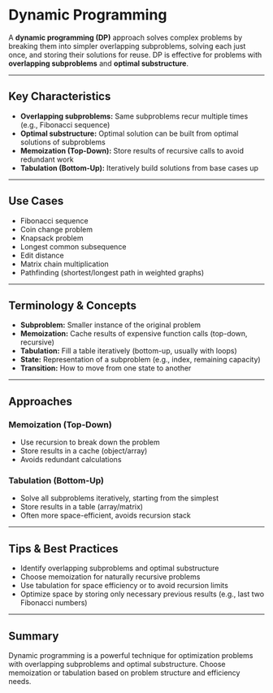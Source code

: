 # Dynamic Programming

A **dynamic programming (DP)** approach solves complex problems by breaking them into simpler overlapping subproblems, solving each just once, and storing their solutions for reuse. DP is effective for problems with **overlapping subproblems** and **optimal substructure**.

---

## Key Characteristics

- **Overlapping subproblems:** Same subproblems recur multiple times (e.g., Fibonacci sequence)
- **Optimal substructure:** Optimal solution can be built from optimal solutions of subproblems
- **Memoization (Top-Down):** Store results of recursive calls to avoid redundant work
- **Tabulation (Bottom-Up):** Iteratively build solutions from base cases up

---

## Use Cases

- Fibonacci sequence
- Coin change problem
- Knapsack problem
- Longest common subsequence
- Edit distance
- Matrix chain multiplication
- Pathfinding (shortest/longest path in weighted graphs)

---

## Terminology & Concepts

- **Subproblem:** Smaller instance of the original problem
- **Memoization:** Cache results of expensive function calls (top-down, recursive)
- **Tabulation:** Fill a table iteratively (bottom-up, usually with loops)
- **State:** Representation of a subproblem (e.g., index, remaining capacity)
- **Transition:** How to move from one state to another

---

## Approaches

### Memoization (Top-Down)

- Use recursion to break down the problem
- Store results in a cache (object/array)
- Avoids redundant calculations

### Tabulation (Bottom-Up)

- Solve all subproblems iteratively, starting from the simplest
- Store results in a table (array/matrix)
- Often more space-efficient, avoids recursion stack

---

## Tips & Best Practices

- Identify overlapping subproblems and optimal substructure
- Choose memoization for naturally recursive problems
- Use tabulation for space efficiency or to avoid recursion limits
- Optimize space by storing only necessary previous results (e.g., last two Fibonacci numbers)

---

## Summary

Dynamic programming is a powerful technique for optimization problems with overlapping subproblems and optimal substructure. Choose memoization or tabulation based on problem structure and efficiency needs.
